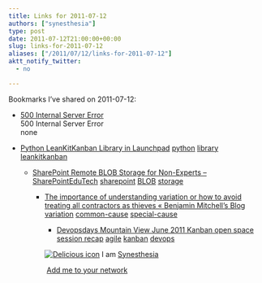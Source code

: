 ```yaml
---
title: Links for 2011-07-12
authors: ["synesthesia"]
type: post
date: 2011-07-12T21:00:00+00:00
slug: links-for-2011-07-12 
aliases: ["/2011/07/12/links-for-2011-07-12"]
aktt_notify_twitter:
  - no

---
```

Bookmarks I&#8217;ve shared on 2011-07-12:

  * [500 Internal Server Error][1]  
    500 Internal Server Error  
    none
  * [Python LeanKitKanban Library in Launchpad][2] 
    [python][3] [library][4] [leankitkanban][5] </li> 
    
      * [SharePoint Remote BLOB Storage for Non-Experts &#8211; SharePointEduTech][6] 
        [sharepoint][7] [BLOB][8] [storage][9] </li> 
        
          * [The importance of understanding variation or how to avoid treating all contractors as thieves &laquo; Benjamin Mitchell&#8217;s Blog][10] 
            [variation][11] [common-cause][12] [special-cause][13] </li> 
            
              * [Devopsdays Mountain View June 2011 Kanban open space session recap][14] 
                [agile][15] [kanban][16] [devops][17] </li> </ul> 
                
                <p class="deliciouslink">
                  <a href="https://del.icio.us/synesthesia" title="See all my bookmarks on del.icio.us"><img src="https://www.synesthesia.co.uk/images/deliciousicon.jpg" alt="Delicious icon" /></a>&nbsp;I am <a href="https://del.icio.us/synesthesia" title="See all my bookmarks on del.icio.us">Synesthesia</a>
                </p>
                
                <p class="deliciouslink">
                  <a href="https://del.icio.us/network?add=synesthesia" title="Add me to your del.icio.us network"><img src="https://www.synesthesia.co.uk/images/add.gif" alt="" /></a>&nbsp;<a href="https://del.icio.us/network?add=synesthesia" title="Add me to your del.icio.us network">Add me to your network</a>
                </p>

 [1]: https://feeds.delicious.com/v2/rss/synesthesia
 [2]: https://launchpad.net/pylkk
 [3]: https://www.delicious.com/synesthesia/python
 [4]: https://www.delicious.com/synesthesia/library
 [5]: https://www.delicious.com/synesthesia/leankitkanban
 [6]: https://www.sharepointedutech.com/2010/12/15/sharepoint-remote-blob-storage-for-non-experts/?utm_source=BlogGlue_network
 [7]: https://www.delicious.com/synesthesia/sharepoint
 [8]: https://www.delicious.com/synesthesia/BLOB
 [9]: https://www.delicious.com/synesthesia/storage
 [10]: https://blog.benjaminm.net/2011/07/11/the-importance-of-understanding-variation-or-how-to-avoid-treating-all-contractors-as-thieves
 [11]: https://www.delicious.com/synesthesia/variation
 [12]: https://www.delicious.com/synesthesia/common-cause
 [13]: https://www.delicious.com/synesthesia/special-cause
 [14]: https://docs.google.com/document/d/1gN-MZylxh72m9mCNo5oUCoWZXme4VtMIFf2ft3q1n7s/mobilebasic?authkey=CN_w1lo
 [15]: https://www.delicious.com/synesthesia/agile
 [16]: https://www.delicious.com/synesthesia/kanban
 [17]: https://www.delicious.com/synesthesia/devops